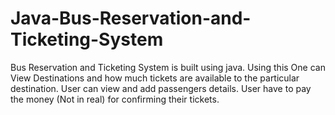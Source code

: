 # Java-Bus-Reservation-and-Ticketing-System
Bus Reservation and Ticketing System is built using java. Using this One can View Destinations and how much tickets are available to the particular destination. User can view and add passengers details. User have to pay the money (Not in real) for confirming their tickets.
